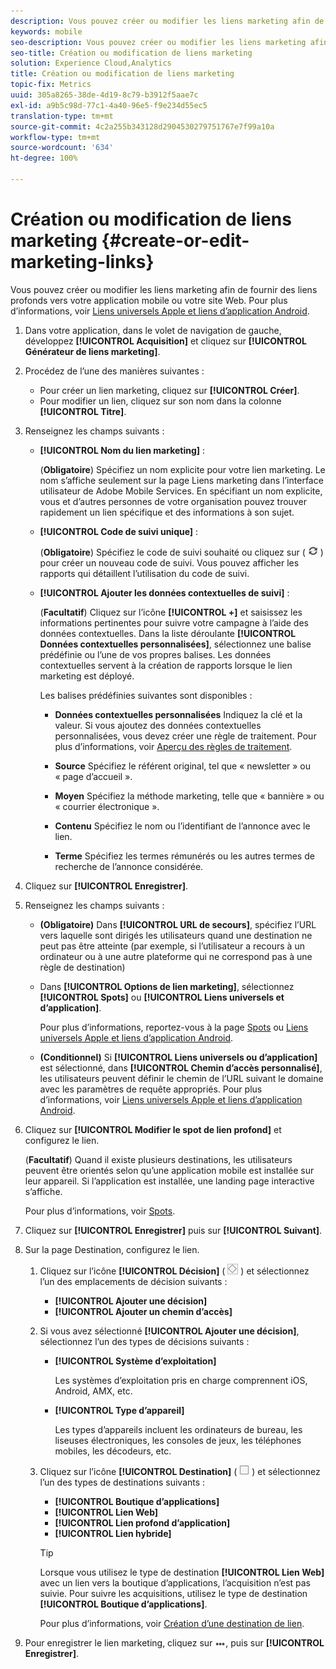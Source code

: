 ```yaml
---
description: Vous pouvez créer ou modifier les liens marketing afin de fournir des liens profonds vers votre application mobile ou votre site web.
keywords: mobile
seo-description: Vous pouvez créer ou modifier les liens marketing afin de fournir des liens profonds vers votre application mobile ou votre site Web.
seo-title: Création ou modification de liens marketing
solution: Experience Cloud,Analytics
title: Création ou modification de liens marketing
topic-fix: Metrics
uuid: 305a8265-38de-4d19-8c79-b3912f5aae7c
exl-id: a9b5c98d-77c1-4a40-96e5-f9e234d55ec5
translation-type: tm+mt
source-git-commit: 4c2a255b343128d2904530279751767e7f99a10a
workflow-type: tm+mt
source-wordcount: '634'
ht-degree: 100%

---
```


# Création ou modification de liens marketing {#create-or-edit-marketing-links}

Vous pouvez créer ou modifier les liens marketing afin de fournir des liens profonds vers votre application mobile ou votre site Web. Pour plus d’informations, voir [Liens universels Apple et liens d’application Android](/help/using/c-manage-app-settings/c-mob-confg-app/c-universal-app-links.md).

1. Dans votre application, dans le volet de navigation de gauche, développez **[!UICONTROL Acquisition]** et cliquez sur **[!UICONTROL Générateur de liens marketing]**.
1. Procédez de l’une des manières suivantes :

   * Pour créer un lien marketing, cliquez sur **[!UICONTROL Créer]**.
   * Pour modifier un lien, cliquez sur son nom dans la colonne **[!UICONTROL Titre]**.

1. Renseignez les champs suivants :

   * **[!UICONTROL Nom du lien marketing]** :

      (**Obligatoire**) Spécifiez un nom explicite pour votre lien marketing. Le nom s’affiche seulement sur la page Liens marketing dans l’interface utilisateur de Adobe Mobile Services. En spécifiant un nom explicite, vous et d’autres personnes de votre organisation pouvez trouver rapidement un lien spécifique et des informations à son sujet.

   * **[!UICONTROL Code de suivi unique]** :

      (**Obligatoire**) Spécifiez le code de suivi souhaité ou cliquez sur ( ![générer une icône](assets/icon_generate.png) ) pour créer un nouveau code de suivi. Vous pouvez afficher les rapports qui détaillent l’utilisation du code de suivi.

   * **[!UICONTROL Ajouter les données contextuelles de suivi]** :

      (**Facultatif**) Cliquez sur l’icône **[!UICONTROL +]** et saisissez les informations pertinentes pour suivre votre campagne à l’aide des données contextuelles. Dans la liste déroulante **[!UICONTROL Données contextuelles personnalisées]**, sélectionnez une balise prédéfinie ou l’une de vos propres balises. Les données contextuelles servent à la création de rapports lorsque le lien marketing est déployé.

      Les balises prédéfinies suivantes sont disponibles :

      * **Données contextuelles personnalisées**
Indiquez la clé et la valeur. Si vous ajoutez des données contextuelles personnalisées, vous devez créer une règle de traitement. Pour plus d’informations, voir [Aperçu des règles de traitement](https://docs.adobe.com/content/help/fr-FR/analytics/admin/admin-tools/processing-rules/processing-rules.html).

      * **Source**
Spécifiez le référent original, tel que « newsletter » ou « page d’accueil ».

      * **Moyen**
Spécifiez la méthode marketing, telle que « bannière » ou « courrier électronique ».

      * **Contenu**
Spécifiez le nom ou l’identifiant de l’annonce avec le lien.

      * **Terme**
Spécifiez les termes rémunérés ou les autres termes de recherche de l’annonce considérée.
1. Cliquez sur **[!UICONTROL Enregistrer]**.
1. Renseignez les champs suivants :

   * **(Obligatoire)** Dans **[!UICONTROL URL de secours]**, spécifiez l’URL vers laquelle sont dirigés les utilisateurs quand une destination ne peut pas être atteinte (par exemple, si l’utilisateur a recours à un ordinateur ou à une autre plateforme qui ne correspond pas à une règle de destination)
   * Dans **[!UICONTROL Options de lien marketing]**, sélectionnez **[!UICONTROL Spots]** ou **[!UICONTROL Liens universels et d’application]**.

      Pour plus d’informations, reportez-vous à la page [Spots](/help/using/acquisition-main/c-marketing-links-builder/t-create-edit-adobe-links/t-interstitials.md) ou [Liens universels Apple et liens d’application Android](/help/using/c-manage-app-settings/c-mob-confg-app/c-universal-app-links.md).

   * **(Conditionnel)** Si **[!UICONTROL Liens universels ou d’application]** est sélectionné, dans **[!UICONTROL Chemin d’accès personnalisé]**, les utilisateurs peuvent définir le chemin de l’URL suivant le domaine avec les paramètres de requête appropriés. Pour plus d’informations, voir [Liens universels Apple et liens d’application Android](/help/using/c-manage-app-settings/c-mob-confg-app/c-universal-app-links.md).

1. Cliquez sur **[!UICONTROL Modifier le spot de lien profond]** et configurez le lien.

   (**Facultatif**) Quand il existe plusieurs destinations, les utilisateurs peuvent être orientés selon qu’une application mobile est installée sur leur appareil. Si l’application est installée, une landing page interactive s’affiche.

   Pour plus d’informations, voir [Spots](/help/using/acquisition-main/c-marketing-links-builder/t-create-edit-adobe-links/t-interstitials.md).

1. Cliquez sur **[!UICONTROL Enregistrer]** puis sur **[!UICONTROL Suivant]**.
1. Sur la page Destination, configurez le lien.

   1. Cliquez sur l’icône **[!UICONTROL Décision]** ( ![icône décision](assets/icon_decision.png) ) et sélectionnez l’un des emplacements de décision suivants :

      * **[!UICONTROL Ajouter une décision]**
      * **[!UICONTROL Ajouter un chemin d’accès]**
   1. Si vous avez sélectionné **[!UICONTROL Ajouter une décision]**, sélectionnez l’un des types de décisions suivants :

      * **[!UICONTROL Système d’exploitation]**

         Les systèmes d’exploitation pris en charge comprennent iOS, Android, AMX, etc.

      * **[!UICONTROL Type d’appareil]**

         Les types d’appareils incluent les ordinateurs de bureau, les liseuses électroniques, les consoles de jeux, les téléphones mobiles, les décodeurs, etc.
   1. Cliquez sur l’icône **[!UICONTROL Destination]** ( ![icône carrée](assets/icon_square.png) ) et sélectionnez l’un des types de destinations suivants :

      * **[!UICONTROL Boutique d’applications]**
      * **[!UICONTROL Lien Web]**
      * **[!UICONTROL Lien profond d’application]**
      * **[!UICONTROL Lien hybride]**

      >[!TIP]
      >
      >Lorsque vous utilisez le type de destination **[!UICONTROL Lien Web]** avec un lien vers la boutique d’applications, l’acquisition n’est pas suivie. Pour suivre les acquisitions, utilisez le type de destination **[!UICONTROL Boutique d’applications]**.

      Pour plus d’informations, voir [Création d’une destination de lien](/help/using/acquisition-main/c-manage-link-destinations/t-create-new-app-deep-link-destination.md).




1. Pour enregistrer le lien marketing, cliquez sur ![les trois points](assets/icon_elipses.png), puis sur **[!UICONTROL Enregistrer]**.
